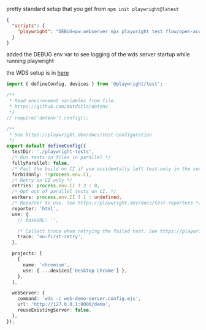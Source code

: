 pretty standard setup that you get from `npm init playwright@latest`

```json
{
  "scripts": {
    "playwright": "DEBUG=pw:webserver npx playwright test flow/open-account-regular ",
  }
}
```
added the DEBUG env var to see logging of the wds server startup while running playwright

the WDS setup is in [here](web-dev-server.md)

```typescript
import { defineConfig, devices } from '@playwright/test';

/**
 * Read environment variables from file.
 * https://github.com/motdotla/dotenv
 */
// require('dotenv').config();

/**
 * See https://playwright.dev/docs/test-configuration.
 */
export default defineConfig({
  testDir: './playwright-tests',
  /* Run tests in files in parallel */
  fullyParallel: false,
  /* Fail the build on CI if you accidentally left test.only in the source code. */
  forbidOnly: !!process.env.CI,
  /* Retry on CI only */
  retries: process.env.CI ? 2 : 0,
  /* Opt out of parallel tests on CI. */
  workers: process.env.CI ? 1 : undefined,
  /* Reporter to use. See https://playwright.dev/docs/test-reporters */
  reporter: 'html',
  use: {
    // baseURL: '',

    /* Collect trace when retrying the failed test. See https://playwright.dev/docs/trace-viewer */
    trace: 'on-first-retry',
  },

  projects: [
    {
      name: 'chromium',
      use: { ...devices['Desktop Chrome'] },
    },
  ],

  webServer: {
    command: 'wds -c web-demo-server.config.mjs',
    url: 'http://127.0.0.1:8000/demo',
    reuseExistingServer: false,
  },
});
```
